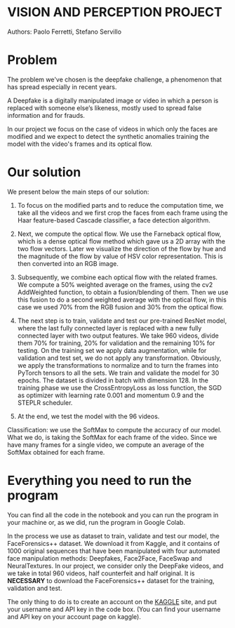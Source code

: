 # VISION AND PERCEPTION PROJECT

Authors: Paolo Ferretti, Stefano Servillo

# Problem
The problem we've chosen is the deepfake challenge, a phenomenon that has spread especially in recent years. 

A Deepfake is a digitally manipulated image or video in which a person is replaced with someone else’s likeness, mostly used to spread false information and for frauds.

In our project we focus on the case of videos in which only the faces are modified and we expect to detect the synthetic anomalies training the model with the video's frames and its optical flow.

# Our solution
We present below the main steps of our solution:

1) To focus on the modified parts and to reduce the computation time, we take all the videos and we first crop the faces from each frame using the Haar feature-based Cascade classifier, a face detection algorithm.

2) Next, we compute the optical flow. We use the Farneback optical flow, which is a dense optical flow method which gave us a 2D array with the two flow vectors. Later we visualize the direction of the flow by hue and the magnitude of the flow by value of HSV color representation. This is then converted into an RGB image.

3) Subsequently, we combine each optical flow with the related frames. We compute a 50% weighted average on the frames, using the cv2 AddWeighted function, to obtain a fusion/blending of them.
Then we use this fusion to do a second weighted average with the optical flow, in this case we used 70% from the RGB fusion and 30% from the optical flow.

4) The next step is to train, validate and test our pre-trained ResNet model, where the last fully connected layer is replaced with a new fully connected layer with two output features.
We take 960 videos, divide them 70% for training, 20% for validation and the remaining 10% for testing. On the training set we apply data augmentation, while for validation and test set, we do not apply any transformation. Obviously, we apply the transformations to normalize and to turn the frames into PyTorch tensors to all the sets.
We train and validate the model for 30 epochs. The dataset is divided in batch with dimension 128. In the training phase we use the CrossEntropyLoss as loss function, the SGD as optimizer with learning rate 0.001 and momentum 0.9 and the STEPLR scheduler.

5) At the end, we test the model with the 96 videos. 

Classification: we use the SoftMax to compute the accuracy of our model. What we do, is taking the SoftMax for each frame of the video. Since we have many frames for a single video, we compute an average of the SoftMax obtained for each frame.

# Everything you need to run the program
You can find all the code in the notebook and you can run the program in your machine or, as we did, run the program in Google Colab.

In the process we use as dataset to train, validate and test our model, the FaceForensics++ dataset. We download it from Kaggle, and it contains of 1000 original sequences  that have been manipulated with four automated face manipulation methods: Deepfakes, Face2Face, FaceSwap and NeuralTextures.  In our project, we consider only the DeepFake videos, and we take in total 960 videos, half counterfeit and half original.
It is **NECESSARY** to download the FaceForensics++ dataset for the training, validation and test.

The only thing to do is to create an account on the [KAGGLE](https://www.kaggle.com/) site, and put your username and API key in the code box. (You can find your username and API key on your account page on kaggle).
